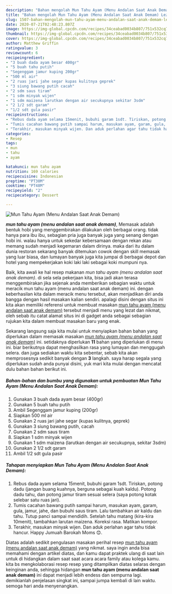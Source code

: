 ```yaml
---
description: "Bahan mengolah Mun Tahu Ayam (Menu Andalan Saat Anak Demam) Lezat"
title: "Bahan mengolah Mun Tahu Ayam (Menu Andalan Saat Anak Demam) Lezat"
slug: 1507-bahan-mengolah-mun-tahu-ayam-menu-andalan-saat-anak-demam-lezat
date: 2020-07-21T02:48:23.807Z
image: https://img-global.cpcdn.com/recipes/34ceabad0034b807/751x532cq70/mun-tahu-ayam-menu-andalan-saat-anak-demam-foto-resep-utama.jpg
thumbnail: https://img-global.cpcdn.com/recipes/34ceabad0034b807/751x532cq70/mun-tahu-ayam-menu-andalan-saat-anak-demam-foto-resep-utama.jpg
cover: https://img-global.cpcdn.com/recipes/34ceabad0034b807/751x532cq70/mun-tahu-ayam-menu-andalan-saat-anak-demam-foto-resep-utama.jpg
author: Matthew Griffin
ratingvalue: 3
reviewcount: 6
recipeingredient:
- "3 buah dada ayam besar 400gr"
- "5 buah tahu putih"
- "Segenggam jamur kuping 200gr"
- "500 ml air"
- "2 ruas jari jahe segar kupas kulitnya geprek"
- "3 siung bawang putih cacah"
- "2 sdm saus tiram"
- "1 sdm minyak wijen"
- "1 sdm maizena larutkan dengan air secukupnya sekitar 3sdm"
- "2 1/2 sdt garam"
- "1/2 sdt gula pasir"
recipeinstructions:
- "Rebus dada ayam selama 15menit, bubuhi garam 1sdt. Tiriskan, potong dadu (jangan buang kuahnya, berguna sebagai kuah kaldu). Potong dadu tahu, dan potong jamur tiram sesuai selera (saya potong kotak selebar satu ruas jari)."
- "Tumis cacahan bawang putih sampai harum, masukan ayam, garam, gula, jamur, jahe, dan bubuhi saus tiram. Lalu tambahkan air kaldu dan tahu. Tutup panci sampai mendidih. Setelah tahu matang (kira-kira 10menit), tambahkan larutan maizena. Koreksi rasa. Matikan kompor."
- "Terakhir, masukan minyak wijen. Dan aduk perlahan agar tahu tidak hancur. Happy Jumuah Barokah Moms 😊."
categories:
- Resep
tags:
- mun
- tahu
- ayam

katakunci: mun tahu ayam 
nutrition: 169 calories
recipecuisine: Indonesian
preptime: "PT30M"
cooktime: "PT48M"
recipeyield: "2"
recipecategory: Dessert

---
```



![Mun Tahu Ayam (Menu Andalan Saat Anak Demam)](https://img-global.cpcdn.com/recipes/34ceabad0034b807/751x532cq70/mun-tahu-ayam-menu-andalan-saat-anak-demam-foto-resep-utama.jpg)

<b><i>mun tahu ayam (menu andalan saat anak demam)</i></b>, Memasak adalah bentuk hobi yang menggembirakan dilakukan oleh berbagai orang. tidak hanya para ibu ibu, sebagian pria juga banyak juga yang senang dengan hobi ini. walau hanya untuk sekedar kebersamaan dengan rekan atau memang sudah menjadi kegemaran dalam dirinya. maka dari itu dalam dunia restoran sekarang banyak ditemukan cowok dengan skill memasak yang luar biasa, dan lumayan banyak juga kita jumpai di berbagai depot dan hotel yang mempekerjakan koki laki laki sebagai koki mumpuni nya.

Baik, kita awali ke hal resep makanan <i>mun tahu ayam (menu andalan saat anak demam)</i>. di sela sela pekerjaan kita, bisa jadi akan terasa menggembirakan jika sejenak anda memberikan sebagian waktu untuk meracik mun tahu ayam (menu andalan saat anak demam) ini. dengan keberhasilan kita dalam meracik menu tersebut, akan menjadikan diri anda bangga dengan hasil masakan kalian sendiri. apalagi disini dengan situs ini kita akan memiliki referensi untuk membuat masakan <u>mun tahu ayam (menu andalan saat anak demam)</u> tersebut menjadi menu yang lezat dan nikmat, oleh sebab itu catat alamat situs ini di gadget anda sebagai sebagian rujukan kita dalam membuat masakan baru yang enak.




Sekarang langsung saja kita mulai untuk menyiapkan bahan bahan yang diperlukan dalam memasak masakan <u><i>mun tahu ayam (menu andalan saat anak demam)</i></u> ini. setidaknya diperlukan <b>11</b> bahan yang diperlukan di menu ini. biar berikutnya dapat menghasilkan rasa yang lumayan dan menggugah selera. dan juga sediakan waktu kita sebentar, sebab kita akan memprosesnya sedikit banyak dengan <b>3</b> langkah. saya harap segala yang diperlukan sudah anda punyai disini, yuk mari kita mulai dengan mencatat dulu bahan bahan berikut ini.

<!--inarticleads1-->

##### Bahan-bahan dan bumbu yang digunakan untuk pembuatan Mun Tahu Ayam (Menu Andalan Saat Anak Demam):

1. Gunakan 3 buah dada ayam besar (400gr)
1. Gunakan 5 buah tahu putih
1. Ambil Segenggam jamur kuping (200gr)
1. Siapkan 500 ml air
1. Gunakan 2 ruas jari jahe segar (kupas kulitnya, geprek)
1. Gunakan 3 siung bawang putih, cacah
1. Gunakan 2 sdm saus tiram
1. Siapkan 1 sdm minyak wijen
1. Gunakan 1 sdm maizena (larutkan dengan air secukupnya, sekitar 3sdm)
1. Gunakan 2 1/2 sdt garam
1. Ambil 1/2 sdt gula pasir




<!--inarticleads2-->

##### Tahapan menyiapkan Mun Tahu Ayam (Menu Andalan Saat Anak Demam):

1. Rebus dada ayam selama 15menit, bubuhi garam 1sdt. Tiriskan, potong dadu (jangan buang kuahnya, berguna sebagai kuah kaldu). Potong dadu tahu, dan potong jamur tiram sesuai selera (saya potong kotak selebar satu ruas jari).
1. Tumis cacahan bawang putih sampai harum, masukan ayam, garam, gula, jamur, jahe, dan bubuhi saus tiram. Lalu tambahkan air kaldu dan tahu. Tutup panci sampai mendidih. Setelah tahu matang (kira-kira 10menit), tambahkan larutan maizena. Koreksi rasa. Matikan kompor.
1. Terakhir, masukan minyak wijen. Dan aduk perlahan agar tahu tidak hancur. Happy Jumuah Barokah Moms 😊.




Diatas adalah sedikit pengulasan masakan perihal resep <u>mun tahu ayam (menu andalan saat anak demam)</u> yang nikmat. saya ingin anda bisa memahami dengan artikel diatas, dan kamu dapat praktek ulang di saat lain untuk di hidangkan dalam saat saat acara acara family atau kolega kamu. kita bs mengkolaborasi resep resep yang ditampilkan diatas selaras dengan keinginan anda, sehingga hidangan <b>mun tahu ayam (menu andalan saat anak demam)</b> ini dapat menjadi lebih endess dan sempurna lagi. demikianlah penjelasan singkat ini, sampai jumpa kembali di lain waktu. semoga hari anda menyenangkan.
